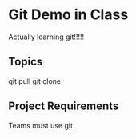 # Git Demo in Class

Actually learning git!!!!!

## Topics
git pull
git clone

## Project Requirements

Teams must use git

